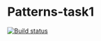 # Patterns-task1
[![Build status](https://ci.appveyor.com/api/projects/status/jqqfh65ay2gdqgjv?svg=true)](https://ci.appveyor.com/project/StasyCho/patterns-task1)
